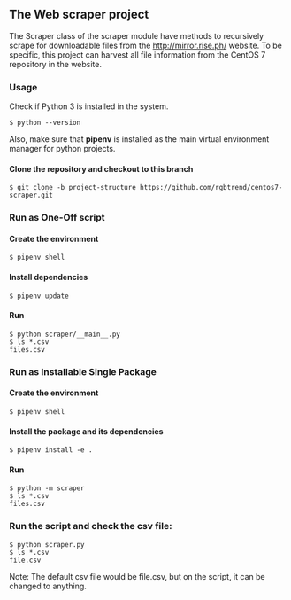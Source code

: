 ## The Web scraper project

The Scraper class of the scraper module have methods to recursively scrape for downloadable files from the http://mirror.rise.ph/ website. To be specific, this project can harvest all file information from the CentOS 7 repository in the website. 

### Usage
Check if Python 3 is installed in the system.
```
$ python --version
```
Also, make sure that **pipenv** is installed as the main virtual environment manager for python projects.

#### Clone the repository and checkout to this branch
```
$ git clone -b project-structure https://github.com/rgbtrend/centos7-scraper.git
```

### Run as One-Off script
#### Create the environment
```
$ pipenv shell
```

#### Install dependencies
```
$ pipenv update
```

#### Run
```
$ python scraper/__main__.py
$ ls *.csv
files.csv
```

### Run as Installable Single Package
#### Create the environment
```
$ pipenv shell
```

#### Install the package and its dependencies
```
$ pipenv install -e .
```

#### Run
```
$ python -m scraper
$ ls *.csv
files.csv
```

### Run the script and check the csv file:
```
$ python scraper.py
$ ls *.csv
file.csv
```
Note: The default csv file would be file.csv, but  on the script, it can be changed to anything.


